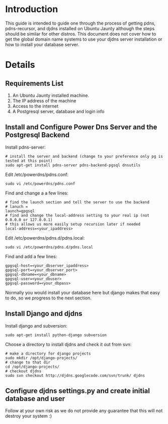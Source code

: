 # Introduction #

This guide is intended to guide one through the process of getting pdns, pdns-recursor, and djdns installed on Ubuntu Jaunty although the steps should be similar for other distros. This document does not cover how to get the global domain name systems to use your djdns server installation or how to install your database server.

# Details #

## Requirements List ##
  1. An Ubuntu Jaunty installed machine.
  1. The IP address of the machine
  1. Access to the internet
  1. A Postgresql server, database and login info

## Install and Configure Power Dns Server and the Postgresql Backend ##
Install pdns-server:
```
# install the server and backend (change to your preference only pg is tested at this point)
sudo apt-get install pdns-server pdns-backend-pgsql dnsutils
```
Edit /etc/powerdns/pdns.conf:
```
sudo vi /etc/powerdns/pdns.conf
```
Find and change a a few lines:
```
# find the launch section and tell the server to use the backend
# lanuch =
launch=gpgsql
# find and change the local-address setting to your real ip (not 0.0.0.0 or 127.0.0.1)
# this allows us more easily setup recursion later if needed
local-address=<your_ipaddress>
```
Edit /etc/powerdns/pdns.d/pdns.local:
```
sudo vi /etc/powerdns/pdns.d/pdns.local
```
Find and add a few lines:
```
gpgsql-host=<your_dbserver_ipaddress>
gpgsql-port=<your_dbserver_port>
gpgsql-dbname=<your_dbname>
gpgsql-user=<your_dbuser>
gpgsql-password=<your_dbpass>
```
Normally you would install your database here but django makes that easy to do, so we progress to the next section.

## Install Django and djdns ##
Install django and subversion:
```
sudo apt-get install python-django subversion
```
Choose a directory to install djdns and check it out from svn:
```
# make a directory for django projects
sudo mkdir /opt/django-projects/
# change to that dir
cd /opt/django-projects/
# checkout djdns
sudo svn checkout http://djdns.googlecode.com/svn/trunk/ djdns
```

## Configure djdns settings.py and create initial database and user ##

Follow at your own risk as we do not provide any guarantee that this will not destroy your system :)